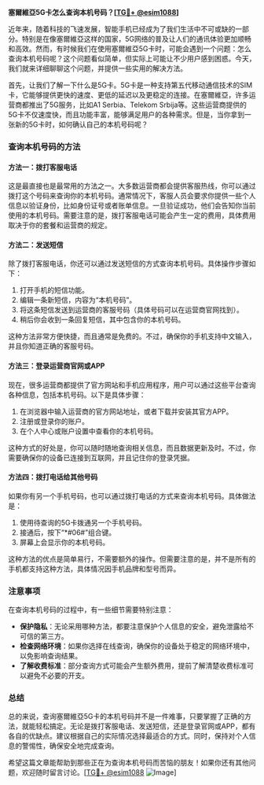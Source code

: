 **塞爾維亞5G卡怎么查询本机号码？[[TG💪+ @esim1088](https://t.me/s/esim1088)]**

近年来，随着科技的飞速发展，智能手机已经成为了我们生活中不可或缺的一部分。特别是在像塞爾維亞这样的国家，5G网络的普及让人们的通讯体验更加顺畅和高效。然而，有时候我们在使用塞爾維亞5G卡时，可能会遇到一个问题：怎么查询本机号码呢？这个问题看似简单，但实际上可能让不少用户感到困惑。今天，我们就来详细聊聊这个问题，并提供一些实用的解决方法。

首先，让我们了解一下什么是5G卡。5G卡是一种支持第五代移动通信技术的SIM卡，它能够提供更快的速度、更低的延迟以及更稳定的连接。在塞爾維亞，许多运营商都推出了5G服务，比如A1 Serbia、Telekom Srbija等。这些运营商提供的5G卡不仅速度快，而且功能丰富，能够满足用户的各种需求。但是，当你拿到一张新的5G卡时，如何确认自己的本机号码呢？

### 查询本机号码的方法

#### 方法一：拨打客服电话
这是最直接也是最常用的方法之一。大多数运营商都会提供客服热线，你可以通过拨打这个号码来查询你的本机号码。通常情况下，客服人员会要求你提供一些个人信息以验证身份，比如身份证号或者账单信息。一旦验证成功，他们会告知你当前使用的本机号码。需要注意的是，拨打客服电话可能会产生一定的费用，具体费用取决于你的套餐和运营商的规定。

#### 方法二：发送短信
除了拨打客服电话，你还可以通过发送短信的方式查询本机号码。具体操作步骤如下：
1. 打开手机的短信功能。
2. 编辑一条新短信，内容为“本机号码”。
3. 将这条短信发送到运营商的客服号码（具体号码可以在运营商官网找到）。
4. 稍后你会收到一条回复短信，其中包含你的本机号码。

这种方法非常方便快捷，而且通常是免费的。不过，确保你的手机支持中文输入，并且你知道正确的客服号码。

#### 方法三：登录运营商官网或APP
现在，很多运营商都提供了官方网站和手机应用程序，用户可以通过这些平台查询各种信息，包括本机号码。以下是具体步骤：
1. 在浏览器中输入运营商的官方网站地址，或者下载并安装其官方APP。
2. 注册或登录你的账户。
3. 在个人中心或账户设置中查看你的本机号码。

这种方式的好处是，你可以随时随地查询相关信息，而且数据更新及时。不过，你需要确保你的设备已连接到互联网，并且记住你的登录凭据。

#### 方法四：拨打电话给其他号码
如果你有另一个手机号码，也可以通过拨打电话的方式来查询本机号码。具体做法是：
1. 使用待查询的5G卡拨通另一个手机号码。
2. 接通后，按下“*#06#”组合键。
3. 屏幕上会显示你的本机号码。

这种方法的优点是简单易行，不需要额外的操作。但需要注意的是，并不是所有的手机都支持这种方法，具体情况因手机品牌和型号而异。

### 注意事项

在查询本机号码的过程中，有一些细节需要特别注意：
- **保护隐私**：无论采用哪种方法，都要注意保护个人信息的安全，避免泄露给不可信的第三方。
- **检查网络环境**：如果你选择在线查询，确保你的设备处于稳定的网络环境中，以免影响查询结果。
- **了解收费标准**：部分查询方式可能会产生额外费用，提前了解清楚收费标准可以避免不必要的开支。

### 总结

总的来说，查询塞爾維亞5G卡的本机号码并不是一件难事，只要掌握了正确的方法，就能轻松搞定。无论是拨打客服电话、发送短信，还是登录官网或APP，都有各自的优缺点。建议根据自己的实际情况选择最适合的方式。同时，保持对个人信息的警惕性，确保安全地完成查询。

希望这篇文章能帮助到那些正在为查询本机号码而苦恼的朋友！如果你还有其他问题，欢迎随时留言讨论。[[TG💪+ @esim1088](https://t.me/s/esim1088) ![Image](https://i.postimg.cc/4NQfJmqS/Snipaste-2025-05-13-00-14-12.png)]